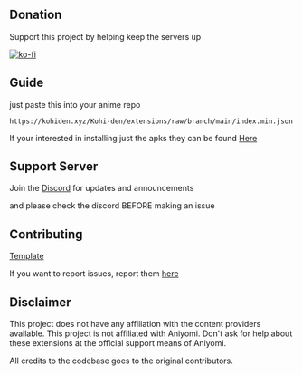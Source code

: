 ## Donation

Support this project by helping keep the servers up

[![ko-fi](https://ko-fi.com/img/githubbutton_sm.svg)](https://ko-fi.com/T6T3124BZN)

## Guide

just paste this into your anime repo 
```
https://kohiden.xyz/Kohi-den/extensions/raw/branch/main/index.min.json
```
If your interested in installing just the apks they can be found [Here](https://kohiden.xyz/Kohi-den/extensions/src/branch/main/apk)

## Support Server

Join the [Discord](https://discord.gg/vut4mmXQzU) for updates and announcements

and please check the discord BEFORE making an issue 

## Contributing

[Template](https://github.com/aniyomiorg/aniyomi-extensions/blob/master/CONTRIBUTING.md)

If you want to report issues, report them [here](https://github.com/Kohi-den/extensions-source/issues/new/choose)

## Disclaimer

This project does not have any affiliation with the content providers available.
This project is not affiliated with Aniyomi.
Don't ask for help about these extensions at the official support means of Aniyomi.

All credits to the codebase goes to the original contributors.
